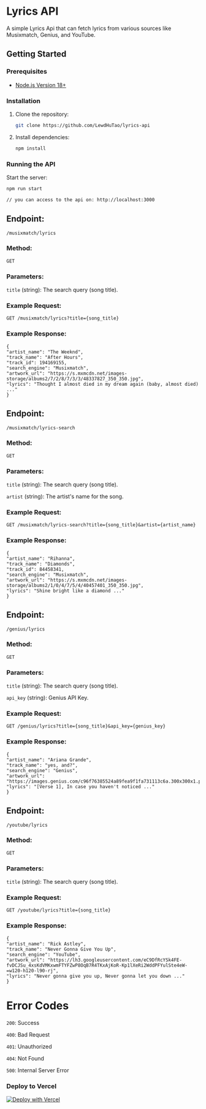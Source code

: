 # Lyrics API

A simple Lyrics Api that can fetch lyrics from various sources like Musixmatch, Genius, and YouTube.

## Getting Started

### Prerequisites

- [Node.js Version 18+](https://nodejs.org/)

### Installation

1. Clone the repository:

   ```bash
   git clone https://github.com/LewdHuTao/lyrics-api
   ```

2. Install dependencies:

   ```bash
   npm install
   ```

### Running the API

Start the server:

```bash
npm run start

// you can access to the api on: http://localhost:3000
```

## Endpoint:
`/musixmatch/lyrics`

### Method:
`GET`

### Parameters:
`title` (string): The search query (song title).

### Example Request:
`GET /musixmatch/lyrics?title={song_title}`

### Example Response:

```
{
"artist_name": "The Weeknd",
"track_name": "After Hours",
"track_id": 194169155,
"search_engine": "Musixmatch",
"artwork_url": "https://s.mxmcdn.net/images-storage/albums2/7/2/8/7/3/3/48337827_350_350.jpg",
"lyrics": "Thought I almost died in my dream again (baby, almost died) ..."
}
```

## Endpoint:
`/musixmatch/lyrics-search`

### Method:
`GET`

### Parameters:
`title` (string): The search query (song title).

`artist` (string): The artist's name for the song.

### Example Request:
`GET /musixmatch/lyrics-search?title={song_title}&artist={artist_name}`

### Example Response:

```
{
"artist_name": "Rihanna",
"track_name": "Diamonds",
"track_id": 84458341,
"search_engine": "Musixmatch",
"artwork_url": "https://s.mxmcdn.net/images-storage/albums2/1/0/4/7/5/4/40457401_350_350.jpg",
"lyrics": "Shine bright like a diamond ..."
}
```

## Endpoint:
`/genius/lyrics`

### Method:
`GET`

### Parameters:
`title` (string): The search query (song title).

`api_key` (string): Genius API Key.

### Example Request:
`GET /genius/lyrics?title={song_title}&api_key={genius_key}`

### Example Response:

```
{
"artist_name": "Ariana Grande",
"track_name": "yes, and?",
"search_engine": "Genius",
"artwork_url": "https://images.genius.com/c96f76385524a89fea9f1fa731113c6a.300x300x1.png",
"lyrics": "[Verse 1], In case you haven't noticed ..."
}
```

## Endpoint:
`/youtube/lyrics`

### Method:
`GET`

### Parameters:
`title` (string): The search query (song title).

### Example Request:
`GET /youtube/lyrics?title={song_title}`

### Example Response:

```
{
"artist_name": "Rick Astley",
"track_name": "Never Gonna Give You Up",
"search_engine": "YouTube",
"artwork_url": "https://lh3.googleusercontent.com/eC9DfRcYSk4FE-fvDCJSu_4xsKdVMKxwmFTYFZwP8OqB7R4TKxAjKoR-Kp1lXeRi2WddPFYulSte4eW-=w120-h120-l90-rj",
"lyrics": "Never gonna give you up, Never gonna let you down ..."
}
```

# Error Codes
`200`: Success

`400`: Bad Request

`401`: Unauthorized

`404`: Not Found

`500`: Internal Server Error

### Deploy to Vercel

[![Deploy with Vercel](https://vercel.com/button)](https://vercel.com/new/clone?repository-url=https%3A%2F%2Fgithub.com%2FLewdHuTao%2Fllyrics-api)
